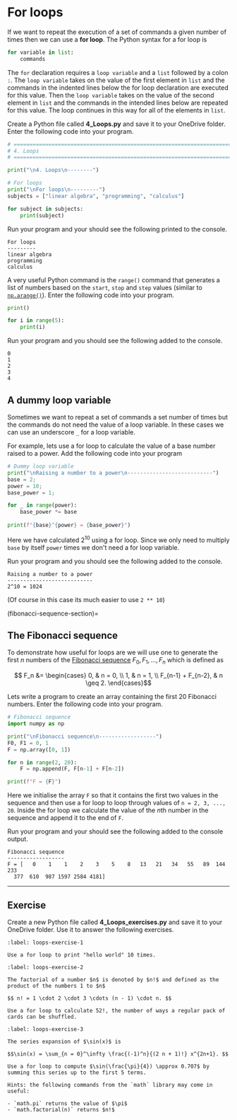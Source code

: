 # For loops

If we want to repeat the execution of a set of commands a given number of times then we can use a **for loop**. The Python syntax for a for loop is

```python
for variable in list:
    commands
```

The `for` declaration requires a `loop variable` and a `list` followed by a colon `:`. The `loop variable` takes on the value of the first element in `list` and the commands in the indented lines below the for loop declaration are executed for this value. Then the `loop variable` takes on the value of the second element in `list` and the commands in the intended lines below are repeated for this value. The loop continues in this way for all of the elements in `list`.

Create a Python file called **4_Loops.py** and save it to your OneDrive folder. Enter the following code into your program.

```python
# =============================================================================
# 4. Loops
# =============================================================================

print("\n4. Loops\n--------")

# For loops
print("\nFor loops\n---------")
subjects = ["linear algebra", "programming", "calculus"]

for subject in subjects:
    print(subject)
```

Run your program and your should see the following printed to the console.

```text
For loops
---------
linear algebra
programming
calculus
```

A very useful Python command is the `range()` command that generates a list of numbers based on the `start`, `stop` and `step` values (similar to [`np.arange()`](np.arange-section)). Enter the following code into your program.

```python
print()

for i in range(5):
    print(i)
```

Run your program and you should see the following added to the console.

```text
0
1
2
3
4
```

## A dummy loop variable

Sometimes we want to repeat a set of commands a set number of times but the commands do not need the value of a loop variable. In these cases we can use an underscore `_` for a loop variable. 

For example, lets use a for loop to calculate the value of a base number raised to a power. Add the following code into your program

```python
# Dummy loop variable
print("\nRaising a number to a power\n---------------------------")
base = 2;
power = 10;
base_power = 1;

for _ in range(power):
    base_power *= base
    
print(f"{base}^{power} = {base_power}")
```

Here we have calculated $2^{10}$ using a for loop. Since we only need to multiply `base` by itself `power` times we don't need a for loop variable. 

Run your program and you should see the following added to the console.

```text
Raising a number to a power
---------------------------
2^10 = 1024
```

(Of course in this case its much easier to use `2 ** 10`)

(fibonacci-sequence-section)=
## The Fibonacci sequence

To demonstrate how useful for loops are we will use one to generate the first $n$ numbers of the <a href="https://en.wikipedia.org/wiki/Fibonacci_sequence" target="_blank">Fibonacci sequence</a> $F_0, F_1, \ldots, F_n$ which is defined as

$$ F_n &= \begin{cases} 0, & n = 0, \\ 1, & n = 1, \\ F_{n-1} + F_{n-2}, & n \geq 2. \end{cases}$$

Lets write a program to create an array containing the first 20 Fibonacci numbers. Enter the following code into your program.

```python
# Fibonacci sequence
import numpy as np

print("\nFibonacci sequence\n------------------")
F0, F1 = 0, 1
F = np.array([0, 1])

for n in range(2, 20):
    F = np.append(F, F[n-1] + F[n-2])

print(f"F = {F}")
```

Here we initialise the array `F` so that it contains the first two values in the sequence and then use a for loop to loop through values of `n = 2, 3, ..., 20`. Inside the for loop we calculate the value of the $n$th number in the sequence and append it to the end of `F`.

Run your program and your should see the following added to the console output.

```text
Fibonacci sequence
------------------
F = [   0    1    1    2    3    5    8   13   21   34   55   89  144  233
  377  610  987 1597 2584 4181]
```

---

## Exercise

Create a new Python file called **4_Loops_exercises.py** and save it to your OneDrive folder. Use it to answer the following exercises.

```{exercise}
:label: loops-exercise-1

Use a for loop to print "hello world" 10 times.
```

```{exercise}
:label: loops-exercise-2

The factorial of a number $n$ is denoted by $n!$ and defined as the product of the numbers 1 to $n$

$$ n! = 1 \cdot 2 \cdot 3 \cdots (n - 1) \cdot n. $$

Use a for loop to calculate 52!, the number of ways a regular pack of cards can be shuffled. 
```

```{exercise}
:label: loops-exercise-3

The series expansion of $\sin(x)$ is

$$\sin(x) = \sum_{n = 0}^\infty \frac{(-1)^n}{(2 n + 1)!} x^{2n+1}. $$

Use a for loop to compute $\sin(\frac{\pi}{4}) \approx 0.707$ by summing this series up to the first 5 terms. 

Hints: the following commands from the `math` library may come in useful:

- `math.pi` returns the value of $\pi$
- `math.factorial(n)` returns $n!$
```
